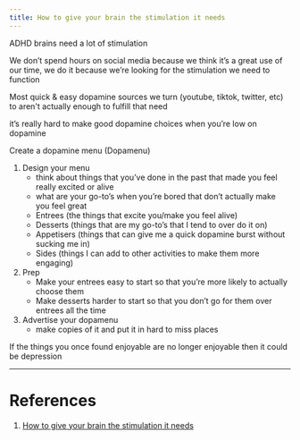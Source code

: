 ```yaml
---
title: How to give your brain the stimulation it needs
---
```


ADHD brains need a lot of stimulation

We don’t spend hours on social media because we think it’s a great use of our time, we do it because we’re looking for the stimulation we need to function

Most quick & easy dopamine sources we turn (youtube, tiktok, twitter, etc) to aren't actually enough to fulfill that need

it’s really hard to make good dopamine choices when you’re low on dopamine

Create a dopamine menu (Dopamenu)

1. Design your menu
	- think about things that you’ve done in the past that made you feel really excited or alive
	- what are your go-to’s when you’re bored that don’t actually make you feel great
	- Entrees (the things that excite you/make you feel alive)
	- Desserts (things that are my go-to’s that I tend to over do it on)
	- Appetisers (things that can give me a quick dopamine burst without sucking me in)
	- Sides (things I can add to other activities to make them more engaging)
2. Prep
	- Make your entrees easy to start so that you’re more likely to actually choose them
	- Make desserts harder to start so that you don’t go for them over entrees all the time
3. Advertise your dopamenu 
	- make copies of it and put it in hard to miss places

If the things you once found enjoyable are no longer enjoyable then it could be depression

---
# References

1. [How to give your brain the stimulation it needs](https://www.youtube.com/watch?v=-6WCkTwW6xg)